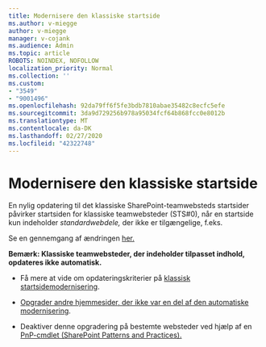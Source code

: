 ```yaml
---
title: Modernisere den klassiske startside
ms.author: v-miegge
author: v-miegge
manager: v-cojank
ms.audience: Admin
ms.topic: article
ROBOTS: NOINDEX, NOFOLLOW
localization_priority: Normal
ms.collection: ''
ms.custom:
- "3549"
- "9001496"
ms.openlocfilehash: 92da79ff6f5fe3bdb7810abae35482c8ecfc5efe
ms.sourcegitcommit: 3da9d729256b978a95034fcf64b868fcc0e8012b
ms.translationtype: MT
ms.contentlocale: da-DK
ms.lasthandoff: 02/27/2020
ms.locfileid: "42322748"
---
```

# <a name="modernize-the-classic-home-page"></a>Modernisere den klassiske startside

En nylig opdatering til det klassiske SharePoint-teamwebsteds startsider påvirker startsiden for klassiske teamwebsteder (STS#0), når en startside kun indeholder *standardwebdele,* der ikke er tilgængelige, f.eks.

Se en gennemgang af ændringen [her.](https://docs.microsoft.com/en-us/sharepoint/sharepointonline/media/homepage-upgrade-gif.gif) 

**Bemærk: Klassiske teamwebsteder, der indeholder tilpasset indhold, opdateres ikke automatisk.**

* Få mere at vide om opdateringskriterier på [klassisk startsidemodernisering](https://docs.microsoft.com/sharepoint/disable-auto-modernization-classic-home-pages#why-update-classic-team-site-home-pages-to-modern).

* [Opgrader andre hjemmesider, der ikke var en del af den automatiske modernisering](https://docs.microsoft.com/sharepoint/dev/transform/modernize-userinterface-site-pages).

* Deaktiver denne opgradering på bestemte websteder ved hjælp af en [PnP-cmdlet (SharePoint Patterns and Practices).](https://docs.microsoft.com/powershell/sharepoint/sharepoint-pnp/sharepoint-pnp-cmdlets)
